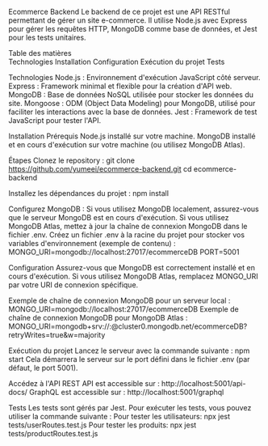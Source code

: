 Ecommerce Backend
Le backend de ce projet est une API RESTful permettant de gérer un site e-commerce. Il utilise Node.js avec Express pour gérer les requêtes HTTP, MongoDB comme base de données, et Jest pour les tests unitaires.

Table des matières<br>
Technologies
Installation
Configuration
Exécution du projet
Tests

Technologies
Node.js : Environnement d'exécution JavaScript côté serveur.
Express : Framework minimal et flexible pour la création d'API web.
MongoDB : Base de données NoSQL utilisée pour stocker les données du site.
Mongoose : ODM (Object Data Modeling) pour MongoDB, utilisé pour faciliter les interactions avec la base de données.
Jest : Framework de test JavaScript pour tester l'API.

Installation
Prérequis
Node.js installé sur votre machine.
MongoDB installé et en cours d'exécution sur votre machine (ou utilisez MongoDB Atlas).

Étapes
Clonez le repository :
git clone https://github.com/yumeei/ecommerce-backend.git
cd ecommerce-backend

Installez les dépendances du projet :
npm install

Configurez MongoDB :
Si vous utilisez MongoDB localement, assurez-vous que le serveur MongoDB est en cours d'exécution.
Si vous utilisez MongoDB Atlas, mettez à jour la chaîne de connexion MongoDB dans le fichier .env.
Créez un fichier .env à la racine du projet pour stocker vos variables d'environnement (exemple de contenu) :
MONGO_URI=mongodb://localhost:27017/ecommerceDB
PORT=5001

Configuration
Assurez-vous que MongoDB est correctement installé et en cours d'exécution. Si vous utilisez MongoDB Atlas, remplacez MONGO_URI par votre URI de connexion spécifique.

Exemple de chaîne de connexion MongoDB pour un serveur local :
MONGO_URI=mongodb://localhost:27017/ecommerceDB
Exemple de chaîne de connexion MongoDB pour MongoDB Atlas :
MONGO_URI=mongodb+srv://<username>:<password>@cluster0.mongodb.net/ecommerceDB?retryWrites=true&w=majority

Exécution du projet
Lancez le serveur avec la commande suivante :
npm start
Cela démarrera le serveur sur le port défini dans le fichier .env (par défaut, le port 5001).

Accédez à l'API
REST API est accessible sur : http://localhost:5001/api-docs/
GraphQL est accessible sur : http://localhost:5001/graphql

Tests
Les tests sont gérés par Jest. Pour exécuter les tests, vous pouvez utiliser la commande suivante :
Pour tester les utilisateurs: npx jest tests/userRoutes.test.js
Pour tester les produits: npx jest tests/productRoutes.test.js
